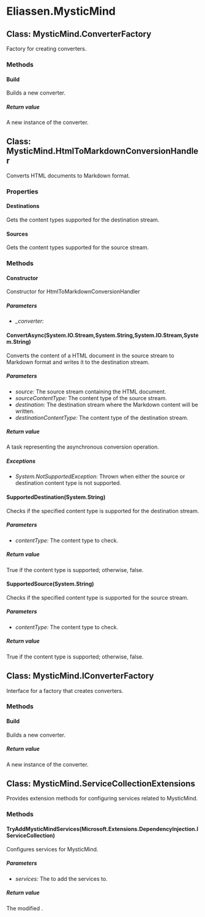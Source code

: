 ﻿# Eliassen.MysticMind


## Class: MysticMind.ConverterFactory
Factory for creating converters. 

### Methods


#### Build
Builds a new converter. 


##### Return value
A new instance of the converter.



## Class: MysticMind.HtmlToMarkdownConversionHandler
Converts HTML documents to Markdown format. 

### Properties

#### Destinations
Gets the content types supported for the destination stream.
#### Sources
Gets the content types supported for the source stream.
### Methods


#### Constructor
Constructor for HtmlToMarkdownConversionHandler 


##### Parameters
* *_converter:* 




#### ConvertAsync(System.IO.Stream,System.String,System.IO.Stream,System.String)
Converts the content of a HTML document in the source stream to Markdown format and writes it to the destination stream. 


##### Parameters
* *source:* The source stream containing the HTML document.
* *sourceContentType:* The content type of the source stream.
* *destination:* The destination stream where the Markdown content will be written.
* *destinationContentType:* The content type of the destination stream.




##### Return value
A task representing the asynchronous conversion operation.



##### Exceptions

* *System.NotSupportedException:* Thrown when either the source or destination content type is not supported.




#### SupportedDestination(System.String)
Checks if the specified content type is supported for the destination stream. 


##### Parameters
* *contentType:* The content type to check.




##### Return value
True if the content type is supported; otherwise, false.



#### SupportedSource(System.String)
Checks if the specified content type is supported for the source stream. 


##### Parameters
* *contentType:* The content type to check.




##### Return value
True if the content type is supported; otherwise, false.



## Class: MysticMind.IConverterFactory
Interface for a factory that creates converters. 

### Methods


#### Build
Builds a new converter. 


##### Return value
A new instance of the converter.



## Class: MysticMind.ServiceCollectionExtensions
Provides extension methods for configuring services related to MysticMind. 

### Methods


#### TryAddMysticMindServices(Microsoft.Extensions.DependencyInjection.IServiceCollection)
Configures services for MysticMind. 


##### Parameters
* *services:* The to add the services to.




##### Return value
The modified .

